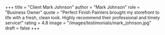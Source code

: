 +++
title = "Client Mark Johnson"
author = "Mark Johnson"
role = "Business Owner"
quote = "Perfect Finish Painters brought my storefront to life with a fresh, clean look. Highly recommend their professional and timely service!"
rating = 4.8
image = "/images/testimonials/mark_johnson.jpg"
draft = false
+++
